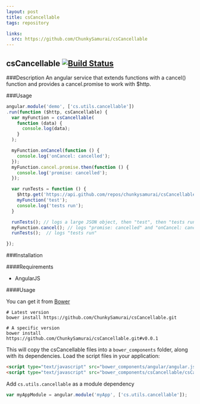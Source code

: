 ```yaml
---
layout: post
title: csCancellable
tags: repository

links:
  src: https://github.com/ChunkySamurai/csCancellable
---
```


csCancellable [![Build Status](https://travis-ci.org/ChunkySamurai/csCancellable.svg)](https://travis-ci.org/ChunkySamurai/csCancellable)
-------------

###Description
An angular service that extends functions with a cancel() function and provides a cancel.promise to work with $http.

###Usage
```js
angular.module('demo', ['cs.utils.cancellable'])
.run(function ($http, csCancellable) {
  var myFunction = csCancellable(
    function (data) {
      console.log(data);
    }
  );

  myFunction.onCancel(function () {
    console.log('onCancel: cancelled');
  });
  myFunction.cancel.promise.then(function () {
    console.log('promise: cancelled');
  });

  var runTests = function () {
    $http.get('https://api.github.com/repos/chunkysamurai/csCancellable', { timeout: myFunction.cancel.promise }).then(myFunction);
    myFunction('test');
    console.log('tests run');
  }

  runTests(); // logs a large JSON object, then "test", then "tests run"
  myFunction.cancel(); // logs "promise: cancelled" and "onCancel: cancelled"
  runTests();  // logs "tests run"

});
```

###Installation

####Requirements

- AngularJS

####Usage

You can get it from [Bower](http://bower.io)

```
# Latest version
bower install https://github.com/ChunkySamurai/csCancellable.git

# A specific version
bower install https://github.com/ChunkySamurai/csCancellable.git#v0.0.1

```

This will copy the csCancellable files into a `bower_components` folder, along with its dependencies. Load the script files in your application:

```html
<script type="text/javascript" src="bower_components/angular/angular.js"></script>
<script type="text/javascript" src="bower_components/csCancellable/csCancellable.js"></script>
```

Add `cs.utils.cancellable` as a module dependency

```javascript
var myAppModule = angular.module('myApp', ['cs.utils.cancellable']);
```